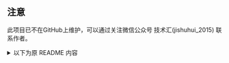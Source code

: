 ## 注意

此项目已不在GitHub上维护，可以通过关注微信公众号 技术汇(jishuhui_2015) 联系作者。

<details>
<summary>以下为原 README 内容</summary>

# yoogurt-taxi

![项目架构图](https://github.com/liu-weihao/yoogurt-taxi/blob/master/architecture.png?raw=true)


yoogurt-taxi包含都是业务代码，即为上图中的Business Service部分，而在这之上的部分，为项目的通用支撑服务，详见[foundation-service](https://github.com/liu-weihao/foundation-service "foundation-service")。

自底向上进行讲解：

1、taxi-common，严格意义上讲，这不是一个spring boot项目，而是一个普通的maven module。这里面放置了一些共用的类，比如controller，dao，enums，vo等。项目的所有module都依赖于此；

2、taxi-model，与taxi-common一样，这也是一个普通的maven module，所以不能单独启动，更不能单独部署。这里面存放的是与Mybatis3相关的model，mapper，以及[mybatis-generator](https://github.com/mybatis/generator "mybatis-generator")插件。依赖于taxi-common；

3、taxi-gateway，统一网关，基于zuul实现，集成了Apache Shiro和JWT作为安全验证。

下面需要结合功能脑图进行讲解，如下图所示：

![功能脑图](https://github.com/liu-weihao/yoogurt-taxi/blob/master/yoogurt-taxi(App%20Client).png?raw=true)

4、taxi-system，系统设置模块，相对独立；

5、taxi-pay，支付模块（maven module），需要对接支付功能的模块，可以依赖此模块，实现其中的若干接口；

6、taxi-account，我的钱包模块；

7、taxi-user，用户管理模块；

8、taxi-order，租单模块；

9、taxi-finance，支付，退款，转账等财务相关操作；

10、taxi-notification，通知提醒服务，包括短信，推送，消息中心。
</details>
